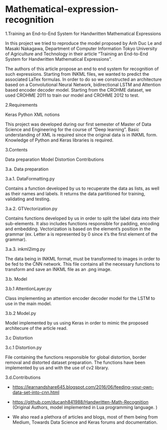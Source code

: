# Mathematical-expression-recognition

1.Training an End-to-End System for Handwritten Mathematical Expressions

In this project we tried to reproduce the model proposed by Anh Duc Le and Masaki Nakagawa, Department of Computer Information Tokyo University of Agriculture and Technology in their article “Training an End-to-End System for Handwritten Mathematical Expressions”.

The authors of this article propose an end to end system for recognition of such expressions. Starting from INKML files, we wanted to predict the associated LaTex formulas. In order to do so we constructed an architecture based on a Convolutional Neural Network, bidirectional LSTM and Attention based encoder decoder model. Starting from the CROHME dataset, we used CROHME 2011 to train our model and CROHME 2012 to test. 

2.Requirements

Keras
Python 
XML notions

This project was developed during our first semester of Master of Data Science and Engineering for the course of “Deep learning”. 
Basic understanding of XML is required since the original data is in INKML form. 
Knowledge of Python and Keras libraries is required. 

3.Contents

Data preparation
Model 
Distortion
Contributions 

3.a. Data preparation

3.a.1. DataFormatting.py

Contains a function developed by us to recuperate the data as lists, as well as their names and labels. It returns the data partitioned for training, validating and testing. 

3.a.2. GTVectorization.py

Contains functions developed by us in order to split the label data into their sub-elements. It also includes functions responsible for padding, encoding and embedding. Vectorization is based on the element’s position in the grammar 
(ex. Letter a is represented by 0 since it’s the first element of the grammar).

3.a.3. inkml2img.py

The data being in INKML format, must be transformed to images in order to be fed to the CNN network. This file contains all the necessary functions to transform and save an INKML file as an .png image. 

3.b. Model 

3.b.1 AttentionLayer.py 

Class implementing an attention encoder decoder model for the LSTM to use in the main model. 

3.b.2 Model.py 

Model implemented by us using Keras in order to mimic the proposed architecure of the article read. 

3.c Distortion

3.c.1 Distortion.py

File containing the functions responsible for global distortion, border removal and distorted dataset preparation. The functions have been implemented by us and with the use of cv2 library. 

3.d.Contributions 

- https://learnandshare645.blogspot.com/2016/06/feeding-your-own-data-set-into-cnn.html
 
- https://github.com/ducanh841988/Handwritten-Math-Recognition
(Original Authors, model implemented in Lua programming language. )

- We also read a plethora of articles and blogs, most of them being from Medium, Towards Data Science and Keras forums and documentation.

